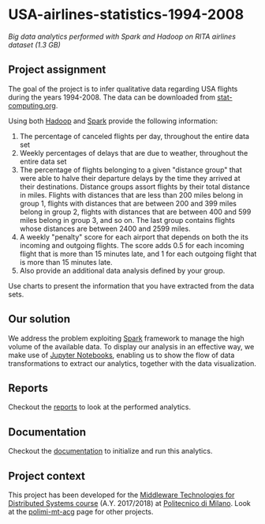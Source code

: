 # USA-airlines-statistics-1994-2008
*Big data analytics performed with Spark and Hadoop on RITA airlines dataset (1.3 GB)*

## Project assignment

The goal of the project is to infer qualitative data regarding USA flights during the years 1994-2008. The data can be downloaded from [stat-computing.org].

Using both [Hadoop] and [Spark] provide the following information:

1. The percentage of canceled flights per day, throughout the entire data set
2. Weekly percentages of delays that are due to weather, throughout the entire data set
3. The percentage of flights belonging to a given "distance group" that were able to halve their departure delays by the time they arrived at their destinations. Distance groups assort flights by their total distance in miles. Flights with distances that are less than 200 miles belong in group 1, flights with distances that are between 200 and 399 miles belong in group 2, flights with distances that are between 400 and 599 miles belong in group 3, and so on. The last group contains flights whose distances are between 2400 and 2599 miles.
4. A weekly "penalty" score for each airport that depends on both the its incoming and outgoing flights. The score adds 0.5 for each incoming flight that is more than 15 minutes late, and 1 for each outgoing flight that is more than 15 minutes late.
5. Also provide an additional data analysis defined by your group.

Use charts to present the information that you have extracted from the data sets.


## Our solution

We address the problem exploiting [Spark] framework to manage the high volume of the available data. To display our analysis in an effective way, we make use of [Jupyter Notebooks], enabling us to show the flow of data transformations to extract our analytics, together with the data visualization.


## Reports

Checkout the [reports](reports) to look at the performed analytics.


## Documentation

Checkout the [documentation](docs) to initialize and run this analytics.

## Project context

This project has been developed for the [Middleware Technologies for Distributed Systems course]
(A.Y. 2017/2018) at [Politecnico di Milano]. Look at the [polimi-mt-acg] page for other projects.


[stat-computing.org]: http://stat-computing.org/dataexpo/2009/the-data.html
[Hadoop]: http://hadoop.apache.org/
[Spark]: https://spark.apache.org/docs/2.3.1/index.html
[Jupyter Notebooks]: https://jupyter.org
[Middleware Technologies for Distributed Systems course]: https://www4.ceda.polimi.it/manifesti/manifesti/controller/ManifestoPublic.do?EVN_DETTAGLIO_RIGA_MANIFESTO=evento&aa=2017&k_cf=225&k_corso_la=481&k_indir=T2A&codDescr=090931&lang=EN&semestre=1&idGruppo=3589&idRiga=216904
[Politecnico di Milano]: https://www.polimi.it
[polimi-mt-acg]: https://github.com/polimi-mt-acg

